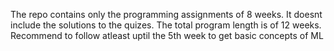 The repo contains only the programming assignments of 8 weeks. It doesnt include the solutions to the quizes. The total program length is of 12 weeks. Recommend to follow atleast uptil the 5th week to get basic concepts of ML 